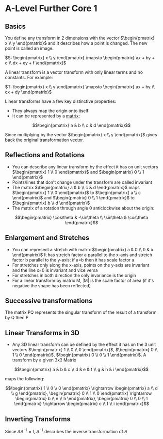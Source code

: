 # A-Level Further Core 1

## Basics

You define any transform in 2 dimensions with the vector $\begin{pmatrix} x \\ y \end{pmatrix}$ and it describes how a point is changed. The new point is called an image.

$S: \begin{pmatrix} x \\ y \end{pmatrix} \mapsto \begin{pmatrix} ax + by + c \\ dx + ey + f \end{pmatrix}$

A linear transform is a vector transform with only linear terms and no constants. For example:

$T: \begin{pmatrix} x \\ y \end{pmatrix} \mapsto \begin{pmatrix} ax + by \\ cx + dy \end{pmatrix}$

Linear transforms have a few key distinctive properties:

* They always map the origin onto itself
* It can be represented by a [matrix](Matrices.md):

$$\begin{pmatrix} a & b \\ c & d \end{pmatrix}$$

Since multiplying by the vector $\begin{pmatrix} x \\ y \end{pmatrix}$ gives back the original transformation vector.

## Reflections and Rotations

* You can describe any linear transform by the effect it has on unit vectors $\begin{pmatrix} 1 \\ 0 \end{pmatrix}$ and $\begin{pmatrix} 0 \\ 1 \end{pmatrix}$
* Points/lines that don't change under the transform are called invariant
* The matrix $\begin{pmatrix} a & b \\ c & d \end{pmatrix}$ maps $\begin{pmatrix} 1 \\ 0 \end{pmatrix}$ to $\begin{pmatrix} a \\ c \end{pmatrix}$ and $\begin{pmatrix} 0 \\ 1 \end{pmatrix}$ to $\begin{pmatrix} b \\ d \end{pmatrix}$
* The matrix of a rotation through angle θ anticlockwise about the origin:

$$\begin{pmatrix} \cos\theta & -\sin\theta \\ \sin\theta & \cos\theta \end{pmatrix}$$

## Enlargement and Stretches

* You can represent a stretch with matrix $\begin{pmatrix} a & 0 \\ 0 & b \end{pmatrix}$ It has stretch factor a parallel to the x-axis and stretch factor b parallel to the y-axis; if a=b then it has scale factor a
* For stretches only along the x-axis, points on the y-axis are invariant and the line x=0 is invariant and vice versa
* For stretches in both direction the only invariance is the origin
* For a linear transform by matrix M, |M| is the scale factor of area (if it's negative the shape has been reflected)

## Successive transformations

The matrix PQ represents the singular transform of the result of a transform by Q then P

## Linear Transforms in 3D

* Any 3D linear transform can be defined by the effect it has on the 3 unit vectors $\begin{pmatrix} 1 \\ 0 \\ 0 \end{pmatrix}$, $\begin{pmatrix} 0 \\ 1 \\ 0 \end{pmatrix}$, $\begin{pmatrix} 0 \\ 0 \\ 1 \end{pmatrix}$. A transform by a given 3x3 Matrix

$$\begin{pmatrix} a & b & c \\ d & e & f \\ g & h & i \end{pmatrix}$$

maps the following:

$$\begin{pmatrix} 1 \\ 0 \\ 0 \end{pmatrix} \rightarrow \begin{pmatrix} a \\ d \\ g \end{pmatrix}, \begin{pmatrix} 0 \\ 1 \\ 0 \end{pmatrix} \rightarrow \begin{pmatrix} b \\ e \\ h \end{pmatrix}, \begin{pmatrix} 0 \\ 0 \\ 1 \end{pmatrix} \rightarrow \begin{pmatrix} c \\ f \\ i \end{pmatrix}$$

## Inverting Transforms

Since $AA^{-1} = I$, $A^{-1}$ describes the inverse transformation of $A$


